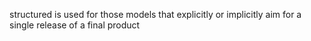 structured is used for those models that explicitly or implicitly aim for a single release of a final product